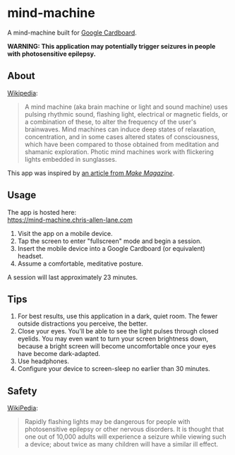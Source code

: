 mind-machine
============
A mind-machine built for [Google Cardboard][].

**WARNING: This application may potentially trigger seizures in people with
photosensitive epilepsy.**

About
-----
[Wikipedia][mind-machines]:

> A mind machine (aka brain machine or light and sound machine) uses pulsing
> rhythmic sound, flashing light, electrical or magnetic fields, or a
> combination of these, to alter the frequency of the user's brainwaves. Mind
> machines can induce deep states of relaxation, concentration, and in some
> cases altered states of consciousness, which have been compared to those
> obtained from meditation and shamanic exploration. Photic mind machines work
> with flickering lights embedded in sunglasses.

This app was inspired by [an article from _Make Magazine_][make].


Usage
-----
The app is hosted here:  
https://mind-machine.chris-allen-lane.com

1. Visit the app on a mobile device.
2. Tap the screen to enter "fullscreen" mode and begin a session.
3. Insert the mobile device into a Google Cardboard (or equivalent) headset.
4. Assume a comfortable, meditative posture.

A session will last approximately 23 minutes.


Tips
----
1. For best results, use this application in a dark, quiet room. The fewer
   outside distractions you perceive, the better.
2. Close your eyes. You'll be able to see the light pulses through closed
   eyelids. You may even want to turn your screen brightness down, because a
   bright screen will become uncomfortable once your eyes have become
   dark-adapted.
3. Use headphones.
4. Configure your device to screen-sleep no earlier than 30 minutes.


Safety
------
[WikiPedia][safety]:

> Rapidly flashing lights may be dangerous for people with photosensitive
> epilepsy or other nervous disorders. It is thought that one out of 10,000
> adults will experience a seizure while viewing such a device; about twice as
> many children will have a similar ill effect.


[Google Cardboard]: https://vr.google.com/cardboard/
[make]:             https://makezine.com/2008/11/13/the-brain-machine/
[mind-machines]:    https://en.wikipedia.org/wiki/Mind_machine
[safety]:           https://en.wikipedia.org/wiki/Mind_machine#Safety
